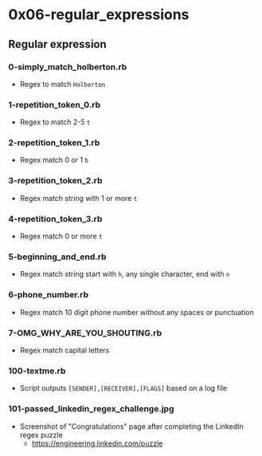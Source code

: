 # 0x06-regular_expressions

## Regular expression
### 0-simply_match_holberton.rb
* Regex to match `Holberton`

### 1-repetition_token_0.rb
* Regex to match 2-5 `t`

### 2-repetition_token_1.rb
* Regex match 0 or 1 `b`

### 3-repetition_token_2.rb
* Regex match string with 1 or more `t`

### 4-repetition_token_3.rb
* Regex match 0 or more `t`

### 5-beginning_and_end.rb
* Regex match string start with `h`, any single character, end with `n`

### 6-phone_number.rb
* Regex match 10 digit phone number without any spaces or punctuation

### 7-OMG_WHY_ARE_YOU_SHOUTING.rb
* Regex match capital letters

### 100-textme.rb
* Script outputs `[SENDER],[RECEIVER],[FLAGS]` based on a log file

### 101-passed_linkedin_regex_challenge.jpg
* Screenshot of "Congratulations" page after completing the LinkedIn regex puzzle
  * https://engineering.linkedin.com/puzzle
